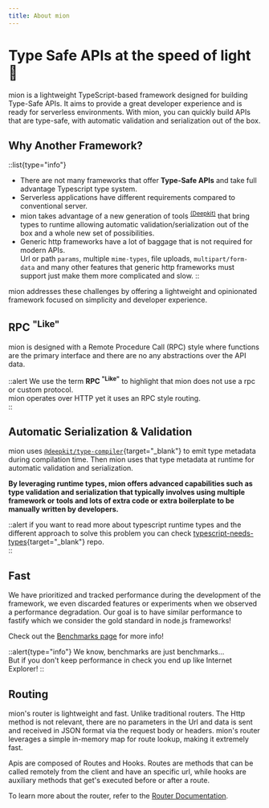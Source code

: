 ```yaml
---
title: About mion
---
```


# Type Safe APIs at the speed of light 🚀


mion is a lightweight TypeScript-based framework designed for building Type-Safe APIs. It aims to provide a great developer experience and is ready for serverless environments. With mion, you can quickly build APIs that are type-safe, with automatic validation and serialization out of the box.

## Why Another Framework?


::list{type="info"}
* There are not many frameworks that offer **Type-Safe APIs** and take full advantage Typescript type system.
* Serverless applications have different requirements compared to conventional server.
* mion takes advantage of a new generation of tools <sup>[(Deepkit)](../2.docs/7.validation-and-serialization.md)</sup> that bring  types to runtime allowing automatic validation/serialization out of the box and a whole new set of possibilities.
* Generic http frameworks have a lot of baggage that is not required for modern APIs.   
Url or path `params`, multiple `mime-types`, file uploads, `multipart/form-data` and many other features that generic http frameworks must support just make them more complicated and slow.
::

<!-- * [Personal goal!](https://github.com/M-jerez){target="_blank"} mion has been cooking for a long time and is what [I] always imagine a Typescript framework for APIs should be.  -->

mion addresses these challenges by offering a lightweight and opinionated framework focused on simplicity and developer experience.

## RPC <sup>"Like"</sup>

mion is designed with a Remote Procedure Call (RPC) style where functions are the primary interface and there are no any abstractions over the API data.

::alert
We use the term **RPC <sup>"Like"</sup>** to highlight that mion does not use a rpc or custom protocol.
<br/>
mion operates over HTTP yet it uses an RPC style routing.    
::

## Automatic Serialization & Validation

mion uses [`@deepkit/type-compiler`](https://deepkit.io/documentation/runtime-types){target="_blank"} to emit type metadata during compilation time.
Then mion uses that type metadata at runtime for automatic validation and serialization.

**By leveraging runtime types, mion offers advanced capabilities such as type validation and serialization that typically involves using multiple framework or tools and lots of extra code or extra boilerplate to be manually written by developers.**

::alert
if you want to read more about typescript runtime types and the different approach to solve this problem you can check [typescript-needs-types](https://github.com/akutruff/typescript-needs-types){target="_blank"} repo.    
::

## Fast

We have prioritized and tracked performance during the development of the framework, we even discarded features or experiments when we observed a performance degradation. Our goal is to have similar performance to fastify which we consider the gold standard in node.js frameworks!

Check out the [Benchmarks page](../4.benchmarks/1.hello-world.md) for more info!


::alert{type="info"}
 We know, benchmarks are just benchmarks...<br/>
 But if you don't keep performance in check you end up like Internet Explorer!
::

## Routing

mion's router is lightweight and fast. Unlike traditional routers. The Http method is not relevant, there are no parameters in the Url and data is sent and received in JSON format via the request body or headers. mion's router leverages a simple in-memory map for route lookup, making it extremely fast.

Apis are composed of Routes and Hooks. Routes are methods that can be called remotely from the client and have an specific url, while hooks are auxiliary methods that get's executed before or after a route.

To learn more about the router, refer to the [Router Documentation](../2.docs/1.routes.md).

